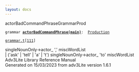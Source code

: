 ```yaml
---
layout: docs
---
```

<span class="title">actorBadCommandPhrase</span><span class="type">GrammarProd</span>

`grammar `**[`actorBadCommandPhrase(main)`](../object/actorBadCommandPhrase(main).html)**` :   `[`Production`](../object/Production.html)

[`grammar.t`](../file/grammar.t.html)`[`[`111`](../source/grammar.t.html#111)`]`



singleNounOnly-\>actor\_ ',' miscWordList  
\| ('ask' \| 'tell' \| 'a' \| 't') singleNounOnly-\>actor\_ 'to'
miscWordList  
Adv3Lite Library Reference Manual  
Generated on 15/03/2023 from adv3Lite version 1.6.1


